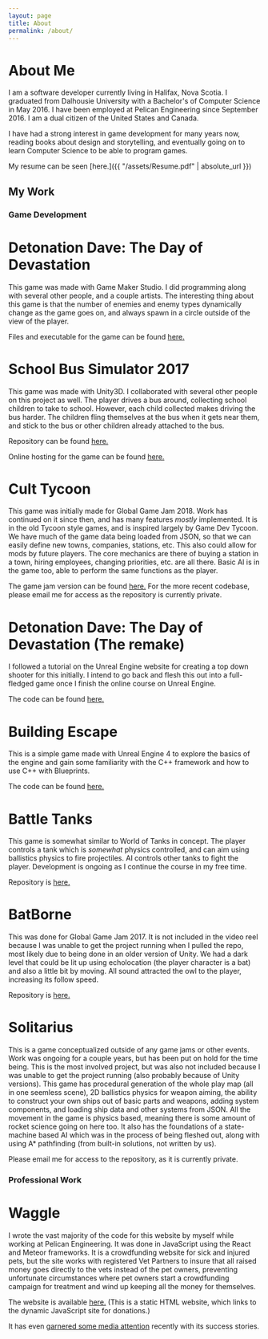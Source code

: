 ```yaml
---
layout: page
title: About
permalink: /about/
---
```


# About Me
I am a software developer currently living in Halifax, Nova Scotia. I graduated from Dalhousie University with a Bachelor's of Computer Science in May 2016. 
I have been employed at Pelican Engineering since September 2016. I am a dual citizen of the United States and Canada. 

I have had a strong interest in game development for many years now, reading books about design and storytelling, and eventually going on to learn Computer Science to be able to program games.

My resume can be seen [here.]({{ "/assets/Resume.pdf" | absolute_url }})

## My Work

### Game Development

# Detonation Dave: The Day of Devastation
This game was made with Game Maker Studio. I did programming along with several other people, and a couple artists. 
The interesting thing about this game is that the number of enemies and enemy types dynamically change as the game goes on, and always spawn in a circle outside of the view of the player.

Files and executable for the game can be found [here.](https://globalgamejam.org/2014/games/detonation-dave-day-devastation)

# School Bus Simulator 2017
This game was made with Unity3D. I collaborated with several other people on this project as well. The player drives a bus around, collecting school children to take to school. 
However, each child collected makes driving the bus harder. The children fling themselves at the bus when it gets near them, and stick to the bus or other children already attached to the bus.

Repository can be found [here.](https://github.com/MatthewRobertMason/LD40)

Online hosting for the game can be found [here.](https://mmason.itch.io/ld40-final)

# Cult Tycoon
This game was initially made for Global Game Jam 2018. Work has continued on it since then, and has many features *mostly* implemented. It is in the old Tycoon style games, and is inspired largely by Game Dev Tycoon.
We have much of the game data being loaded from JSON, so that we can easily define new towns, companies, stations, etc. This also could allow for mods by future players. 
The core mechanics are there of buying a station in a town, hiring employees, changing priorities, etc. are all there. Basic AI is in the game too, able to perform the same functions as the player.

The game jam version can be found [here.](https://github.com/rsage28/DalGameJamFall2017) For the more recent codebase, please email me for access as the repository is currently private.

# Detonation Dave: The Day of Devastation (The remake)
I followed a tutorial on the Unreal Engine website for creating a top down shooter for this initially. I intend to go back and flesh this out into a full-fledged game once I finish the online course on Unreal Engine.

The code can be found [here.](https://github.com/rsage28/DalGameJamFall2017)

# Building Escape
This is a simple game made with Unreal Engine 4 to explore the basics of the engine and gain some familiarity with the C++ framework and how to use C++ with Blueprints.

The code can be found [here.](https://github.com/rsage28/BuildingEscape)

# Battle Tanks
This game is somewhat similar to World of Tanks in concept. The player controls a tank which is *somewhat* physics controlled, and can aim using ballistics physics to fire projectiles. 
AI controls other tanks to fight the player. Development is ongoing as I continue the course in my free time.

Repository is [here.](https://github.com/rsage28/TankBattle)

# BatBorne
This was done for Global Game Jam 2017. It is not included in the video reel because I was unable to get the project running when I pulled the repo, most likely due to being done in an older version of Unity.
We had a dark level that could be lit up using echolocation (the player character is a bat) and also a little bit by moving. All sound attracted the owl to the player, increasing its follow speed.

Repository is [here.](https://github.com/PFDrifter/ggj2017)

# Solitarius
This is a game conceptualized outside of any game jams or other events. Work was ongoing for a couple years, but has been put on hold for the time being. This is the most involved project, but was also not included
because I was unable to get the project running (also probably because of Unity versions). This game has procedural generation of the whole play map (all in one seemless scene), 2D ballistics physics for weapon aiming,
the ability to construct your own ships out of basic parts and weapons, adding system components, and loading ship data and other systems from JSON. All the movement in the game is physics based, meaning there is some 
amount of rocket science going on here too. It also has the foundations of a state-machine based AI which was in the process of being fleshed out, along with using A* pathfinding (from built-in solutions, not written by us).

Please email me for access to the repository, as it is currently private.

### Professional Work

# Waggle
I wrote the vast majority of the code for this website by myself while working at Pelican Engineering. It was done in JavaScript using the React and Meteor frameworks. 
It is a crowdfunding website for sick and injured pets, but the site works with registered Vet Partners to insure that all raised money goes directly to the vets instead of the pet owners,
preventing unfortunate circumstances where pet owners start a crowdfunding campaign for treatment and wind up keeping all the money for themselves. 

The website is available [here.](http://waggle.org/) (This is a static HTML website, which links to the dynamic JavaScript site for donations.)

It has even [garnered some media attention](https://www.theday.com/local-news/20180724/on-new-crowdfunding-site-vets-vet-pets-so-owners-dont-sweat-over-debt) recently with its success stories.